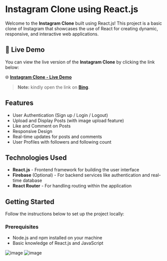 # Instagram Clone using React.js

Welcome to the **Instagram Clone** built using React.js! This project is a basic clone of Instagram that showcases the use of React for creating dynamic, responsive, and interactive web applications.

## 🚀 Live Demo

You can view the live version of the **Instagram Clone** by clicking the link below:

🌐 **[Instagram Clone - Live Demo](https://instagram-clone-tan-three.vercel.app/)**

> **Note:** kindly open the link on **[Bing](https://www.bing.com)**.


## Features

- User Authentication (Sign up / Login / Logout)
- Upload and Display Posts (with image upload feature)
- Like and Comment on Posts
- Responsive Design
- Real-time updates for posts and comments
- User Profiles with followers and following count

## Technologies Used

- **React.js** - Frontend framework for building the user interface
- **Firebase** (Optional) - For backend services like authentication and real-time database
- **React Router** - For handling routing within the application

## Getting Started

Follow the instructions below to set up the project locally:

### Prerequisites

- Node.js and npm installed on your machine
- Basic knowledge of React.js and JavaScript


![image](https://github.com/Nur-Adnan/Instagram-Clone/assets/56475820/884672cb-613d-4e60-a832-5fe12cadef2c)
![image](https://github.com/Nur-Adnan/Instagram-Clone/assets/56475820/66759459-bf5f-4aa4-87c2-563e9f24d8e2)

